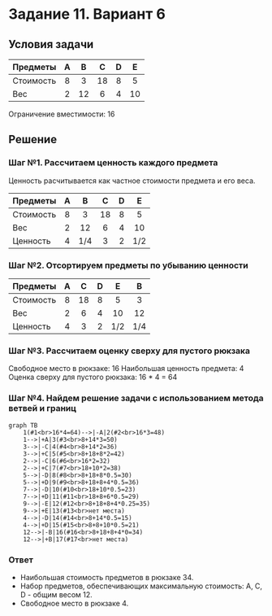# Задание 11. Вариант 6

## Условия задачи

| Предметы  | A | B  | C  | D | E  |
|:----------|:-:|:--:|:--:|:-:|:--:|
| Стоимость | 8 | 3  | 18 | 8 | 5  |
| Вес       | 2 | 12 | 6  | 4 | 10 |

Ограничение вместимости: 16

## Решение

### Шаг №1. Рассчитаем ценность каждого предмета

Ценность расчитывается как частное стоимости предмета и его веса.

| Предметы  | A |  B  | C  | D |  E  |
|:----------|:-:|:---:|:--:|:-:|:---:|
| Стоимость | 8 |  3  | 18 | 8 |  5  |
| Вес       | 2 |  12 |  6 | 4 |  10 |
| Ценность  | 4 | 1/4 |  3 | 2 | 1/2 |

### Шаг №2. Отсортируем предметы по убыванию ценности

| Предметы  | A | C  | D |  E  |  B  |
|:----------|:-:|:--:|:-:|:---:|:---:|
| Стоимость | 8 | 18 | 8 |  5  |  3  |
| Вес       | 2 |  6 | 4 |  10 |  12 |
| Ценность  | 4 |  3 | 2 | 1/2 | 1/4 |

### Шаг №3. Рассчитаем оценку сверху для пустого рюкзака

Свободное место в рюкзаке: 16
Наибольшая ценность предмета: 4
Оценка сверху для пустого рюкзака: 16 * 4 = 64

### Шаг №4. Найдем решение задачи с использованием метода ветвей и границ

```mermaid
graph TB
    1(#1<br>16*4=64)-->|-A|2(#2<br>16*3=48)
    1-->|+A|3(#3<br>8+14*3=50)
    3-->|-C|4(#4<br>8+14*2=36)
    3-->|+C|5(#5<br>8+18+8*2=42)
    2-->|-C|6(#6<br>16*2=32)
    2-->|+C|7(#7<br>18+10*2=38)
    5-->|-D|8(#8<br>8+18+8*0.5=30)
    5-->|+D|9(#9<br>8+18+8+4*0.5=36)
    7-->|-D|10(#10<br>18+10*0.5=23)
    7-->|+D|11(#11<br>18+8+6*0.5=29)
    9-->|-E|12(#12<br>8+18+8+4*0.25=35)
    9-->|+E|13(#13<br>нет места)
    4-->|-D|14(#14<br>8+14*0.5=15)
    4-->|+D|15(#15<br>8+8+10*0.5=21)
    12-->|-B|16(#16<br>8+18+8+4*0=34)
    12-->|+B|17(#17<br>нет места)
```

### Ответ
- Наибольшая стоимость предметов в рюкзаке 34.
- Набор предметов, обеспечивающих максимальную стоимость: A, C, D - общим весом 12.
- Свободное место в рюкзаке 4.